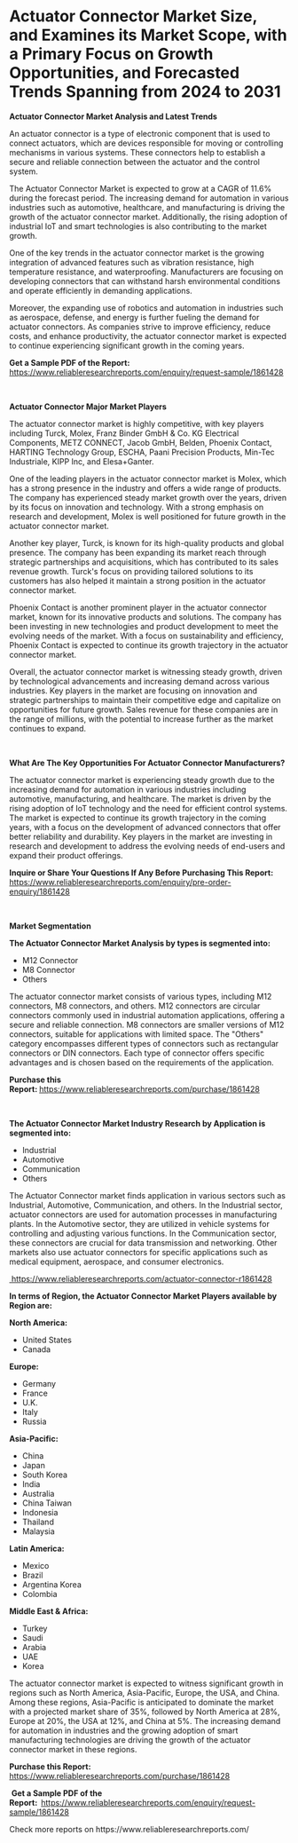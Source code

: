 <p><h1>Actuator Connector Market Size, and Examines its Market Scope, with a Primary Focus on Growth Opportunities, and Forecasted Trends Spanning from 2024 to 2031</h1></p><p><strong>Actuator Connector Market Analysis and Latest Trends</strong></p>
<p><p>An actuator connector is a type of electronic component that is used to connect actuators, which are devices responsible for moving or controlling mechanisms in various systems. These connectors help to establish a secure and reliable connection between the actuator and the control system.</p><p>The Actuator Connector Market is expected to grow at a CAGR of 11.6% during the forecast period. The increasing demand for automation in various industries such as automotive, healthcare, and manufacturing is driving the growth of the actuator connector market. Additionally, the rising adoption of industrial IoT and smart technologies is also contributing to the market growth.</p><p>One of the key trends in the actuator connector market is the growing integration of advanced features such as vibration resistance, high temperature resistance, and waterproofing. Manufacturers are focusing on developing connectors that can withstand harsh environmental conditions and operate efficiently in demanding applications.</p><p>Moreover, the expanding use of robotics and automation in industries such as aerospace, defense, and energy is further fueling the demand for actuator connectors. As companies strive to improve efficiency, reduce costs, and enhance productivity, the actuator connector market is expected to continue experiencing significant growth in the coming years.</p></p>
<p><strong>Get a Sample PDF of the Report:&nbsp;</strong> <a href="https://www.reliableresearchreports.com/enquiry/request-sample/1861428">https://www.reliableresearchreports.com/enquiry/request-sample/1861428</a></p>
<p>&nbsp;</p>
<p><strong>Actuator Connector Major Market Players</strong></p>
<p><p>The actuator connector market is highly competitive, with key players including Turck, Molex, Franz Binder GmbH & Co. KG Electrical Components, METZ CONNECT, Jacob GmbH, Belden, Phoenix Contact, HARTING Technology Group, ESCHA, Paani Precision Products, Min-Tec Industriale, KIPP Inc, and Elesa+Ganter.</p><p>One of the leading players in the actuator connector market is Molex, which has a strong presence in the industry and offers a wide range of products. The company has experienced steady market growth over the years, driven by its focus on innovation and technology. With a strong emphasis on research and development, Molex is well positioned for future growth in the actuator connector market.</p><p>Another key player, Turck, is known for its high-quality products and global presence. The company has been expanding its market reach through strategic partnerships and acquisitions, which has contributed to its sales revenue growth. Turck's focus on providing tailored solutions to its customers has also helped it maintain a strong position in the actuator connector market.</p><p>Phoenix Contact is another prominent player in the actuator connector market, known for its innovative products and solutions. The company has been investing in new technologies and product development to meet the evolving needs of the market. With a focus on sustainability and efficiency, Phoenix Contact is expected to continue its growth trajectory in the actuator connector market.</p><p>Overall, the actuator connector market is witnessing steady growth, driven by technological advancements and increasing demand across various industries. Key players in the market are focusing on innovation and strategic partnerships to maintain their competitive edge and capitalize on opportunities for future growth. Sales revenue for these companies are in the range of millions, with the potential to increase further as the market continues to expand.</p></p>
<p>&nbsp;</p>
<p><strong>What Are The Key Opportunities For Actuator Connector Manufacturers?</strong></p>
<p><p>The actuator connector market is experiencing steady growth due to the increasing demand for automation in various industries including automotive, manufacturing, and healthcare. The market is driven by the rising adoption of IoT technology and the need for efficient control systems. The market is expected to continue its growth trajectory in the coming years, with a focus on the development of advanced connectors that offer better reliability and durability. Key players in the market are investing in research and development to address the evolving needs of end-users and expand their product offerings.</p></p>
<p><strong>Inquire or Share Your Questions If Any Before Purchasing This Report:</strong> <a href="https://www.reliableresearchreports.com/enquiry/pre-order-enquiry/1861428">https://www.reliableresearchreports.com/enquiry/pre-order-enquiry/1861428</a></p>
<p>&nbsp;</p>
<p><strong>Market Segmentation</strong></p>
<p><strong>The Actuator Connector Market Analysis by types is segmented into:</strong></p>
<p><ul><li>M12 Connector</li><li>M8 Connector</li><li>Others</li></ul></p>
<p><p>The actuator connector market consists of various types, including M12 connectors, M8 connectors, and others. M12 connectors are circular connectors commonly used in industrial automation applications, offering a secure and reliable connection. M8 connectors are smaller versions of M12 connectors, suitable for applications with limited space. The "Others" category encompasses different types of connectors such as rectangular connectors or DIN connectors. Each type of connector offers specific advantages and is chosen based on the requirements of the application.</p></p>
<p><strong>Purchase this Report:&nbsp;</strong><a href="https://www.reliableresearchreports.com/purchase/1861428">https://www.reliableresearchreports.com/purchase/1861428</a></p>
<p>&nbsp;</p>
<p><strong>The Actuator Connector Market Industry Research by Application is segmented into:</strong></p>
<p><ul><li>Industrial</li><li>Automotive</li><li>Communication</li><li>Others</li></ul></p>
<p><p>The Actuator Connector market finds application in various sectors such as Industrial, Automotive, Communication, and others. In the Industrial sector, actuator connectors are used for automation processes in manufacturing plants. In the Automotive sector, they are utilized in vehicle systems for controlling and adjusting various functions. In the Communication sector, these connectors are crucial for data transmission and networking. Other markets also use actuator connectors for specific applications such as medical equipment, aerospace, and consumer electronics.</p></p>
<p><a href="https://www.reliableresearchreports.com/actuator-connector-r1861428">&nbsp;https://www.reliableresearchreports.com/actuator-connector-r1861428</a></p>
<p><strong>In terms of Region, the Actuator Connector Market Players available by Region are:</strong></p>
<p>
    <p> <strong> North America: </strong>
        <ul>
            <li>United States</li>
            <li>Canada</li>
        </ul>
        </p> 
    <p> <strong> Europe: </strong>
        <ul>
            <li>Germany</li>
            <li>France</li>
            <li>U.K.</li>
            <li>Italy</li>
            <li>Russia</li>
        </ul>
        </p> 
    <p> <strong> Asia-Pacific: </strong>
        <ul>
            <li>China</li>
            <li>Japan</li>
            <li>South Korea</li>
            <li>India</li>
            <li>Australia</li>
            <li>China Taiwan</li>
            <li>Indonesia</li>
            <li>Thailand</li>
            <li>Malaysia</li>
        </ul>
        </p> 
    <p> <strong> Latin America: </strong>
        <ul>
            <li>Mexico</li>
            <li>Brazil</li>
            <li>Argentina Korea</li>
            <li>Colombia</li>
        </ul>
        </p> 
    <p> <strong> Middle East & Africa: </strong>
        <ul>
            <li>Turkey</li>
            <li>Saudi</li>
            <li>Arabia</li>
            <li>UAE</li>
            <li>Korea</li>
        </ul>
    </p>
    </p>
<p><p>The actuator connector market is expected to witness significant growth in regions such as North America, Asia-Pacific, Europe, the USA, and China. Among these regions, Asia-Pacific is anticipated to dominate the market with a projected market share of 35%, followed by North America at 28%, Europe at 20%, the USA at 12%, and China at 5%. The increasing demand for automation in industries and the growing adoption of smart manufacturing technologies are driving the growth of the actuator connector market in these regions.</p></p>
<p><strong>Purchase this Report: </strong><a href="https://www.reliableresearchreports.com/purchase/1861428">https://www.reliableresearchreports.com/purchase/1861428</a></p>
<p>&nbsp;<strong>Get a Sample PDF of the Report:&nbsp;&nbsp;</strong><a href="https://www.reliableresearchreports.com/enquiry/request-sample/1861428">https://www.reliableresearchreports.com/enquiry/request-sample/1861428</a></p>
<p><strong></strong></p>
<p>Check more reports on https://www.reliableresearchreports.com/</p>